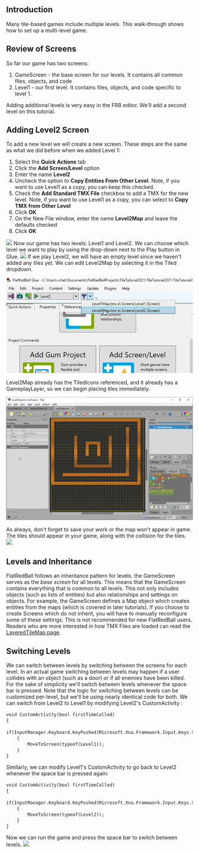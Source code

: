 ## Introduction

Many tile-based games include multiple levels. This walk-through shows how to set up a multi-level game.

## Review of Screens

So far our game has two screens:

1.  GameScreen - the base screen for our levels. It contains all common files, objects, and code
2.  Level1 - our first level. It contains files, objects, and code specific to level 1.

Adding additional levels is very easy in the FRB editor. We'll add a second level on this tutorial.

## Adding Level2 Screen

To add a new level we will create a new screen. These steps are the same as what we did before when we added Level 1:

1.  Select the **Quick Actions** tab
2.  Click the **Add Screen/Level** option
3.  Enter the name **Level2**
4.  Uncheck the option to **Copy Entities From Other Level**. Note, if you want to use Level1 as a copy, you can keep this checked.
5.  Check the **Add Standard TMX File** checkbox to add a TMX for the new level. Note, if you want to use Level1 as a copy, you can select to **Copy TMX from Other Level**
6.  Click **OK**
7.  On the New File window, enter the name **Level2Map** and leave the defaults checked
8.  Click **OK**

[![](/wp-content/uploads/2016/08/11_08-56-58.gif)](/wp-content/uploads/2016/08/11_08-56-58.gif) Now our game has two levels: Level1 and Level2. We can choose which level we want to play by using the drop-down next to the Play button in Glue. [![](/wp-content/uploads/2016/08/2021_February_20_132044.gif)](/wp-content/uploads/2016/08/2021_February_20_132044.gif) If we play Level2, we will have an empty level since we haven't added any tiles yet. We can edit Level2Map by selecting it in the Tiled dropdown.

![](/media/2021-02-img_603174ef881fe.png)

Level2Map already has the TiledIcons referenced, and it already has a GameplayLayer, so we can begin placing tiles immediately.

![](/media/2021-02-img_60317559d4c13.png)

As always, don't forget to save your work or the map won't appear in game. The tiles should appear in your game, along with the collision for the tiles. [![](/wp-content/uploads/2016/08/2021_February_20_134848.gif)](/wp-content/uploads/2016/08/2021_February_20_134848.gif)

## Levels and Inheritance

FlatRedBall follows an inheritance pattern for levels. the GameScreen serves as the *base screen* for all levels. This means that the GameScreen contains everything that is common to all levels. This not only includes objects (such as lists of entities) but also relationships and settings on objects. For example, the GameScreen defines a Map object which creates entities from the maps (which is covered in later tutorials). If you choose to create Screens which do not inherit, you will have to manually reconfigure some of these settings. This is not recommended for new FlatRedBall users. Readers who are more interested in how TMX Files are loaded can read the [LayeredTileMap page](/documentation/tools/tiled-plugin/flatredball-tilegraphics-layeredtilemap.md).

## Switching Levels

We can switch between levels by switching between the screens for each level. In an actual game switching between levels may happen if a user collides with an object (such as a door) or if all enemies have been killed. For the sake of simplicity we'll switch between levels whenever the space bar is pressed. Note that the logic for switching between levels can be customized per-level, but we'll be using nearly identical code for both. We can switch from Level2 to Level1 by modifying Level2's CustomActivity :

``` lang:c#
void CustomActivity(bool firstTimeCalled)
{
    if(InputManager.Keyboard.KeyPushed(Microsoft.Xna.Framework.Input.Keys.Space))
    {
        MoveToScreen(typeof(Level1));
    }
}
```

Similarly, we can modify Level1's CustomActivity to go back to Level2 whenever the space bar is pressed again:

``` lang:c#
void CustomActivity(bool firstTimeCalled)
{
    if(InputManager.Keyboard.KeyPushed(Microsoft.Xna.Framework.Input.Keys.Space))
    {
        MoveToScreen(typeof(Level2));
    }
}
```

Now we can run the game and press the space bar to switch between levels. [![](/wp-content/uploads/2016/08/2021_February_20_134150.gif)](/wp-content/uploads/2016/08/2021_February_20_134150.gif)

